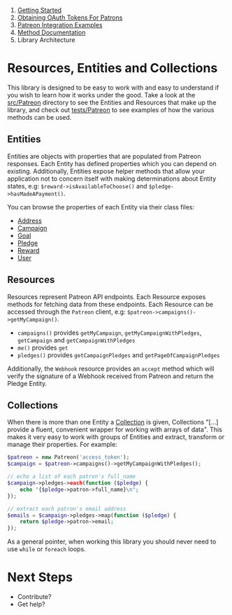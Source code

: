 1. [Getting Started](01-getting-started.md)
2. [Obtaining OAuth Tokens For Patrons](02-oauth.md)
3. [Patreon Integration Examples](03-examples.md)
4. [Method Documentation](04-documentation.md)
5. Library Architecture

# Resources, Entities and Collections

This library is designed to be easy to work with and easy to understand if you
wish to learn how it works under the good. Take a look at the
[src/Patreon](/src/Patreon) directory to see the Entities and Resources that
make up the library, and check out [tests/Patreon](/tests/patreon) to see
examples of how the various methods can be used.

## Entities

Entities are objects with properties that are populated from Patreon responses.
Each Entity has defined properties which you can depend on existing.
Additionally, Entities expose helper methods that allow your application not to
concern itself with making determinations about Entity states, e.g: `$reward->isAvailableToChoose()` and `$pledge->hasMadeAPayment()`.

You can browse the properties of each Entity via their class files:

* [Address](src/Patreon/Entities/Address.php)
* [Campaign](src/Patreon/Entities/Campaign.php)
* [Goal](src/Patreon/Entities/Goal.php)
* [Pledge](src/Patreon/Entities/Pledge.php)
* [Reward](src/Patreon/Entities/Reward.php)
* [User](src/Patreon/Entities/User.php)

## Resources

Resources represent Patreon API endpoints. Each Resource exposes methods for
fetching data from these endpoints. Each Resource can be accessed through the
`Patreon` client, e.g: `$patreon->campaigns()->getMyCampaign()`.

- `campaigns()` provides `getMyCampaign`, `getMyCampaignWithPledges`,
  `getCampaign` and `getCampaignWithPledges`
- `me()` provides `get`
- `pledges()` provides `getCampaignPledges` and `getPageOfCampaignPledges`

Additionally, the `Webhook` resource provides an `accept` method which will
verify the signature of a Webhook received from Patreon and return the Pledge
Entity.

## Collections

When there is more than one Entity a
[Collection](https://laravel.com/docs/5.6/collections) is given, Collections
"[...] provide a fluent, convenient wrapper for working with arrays of data". This
makes it very easy to work with groups of Entities and extract, transform or
manage their properties. For example:

```php
$patreon = new Patreon('access_token');
$campaign = $patreon->campaigns()->getMyCampaignWithPledges();

// echo a list of each patron's full_name
$campaign->pledges->each(function ($pledge) {
    echo "{$pledge->patron->full_name}\n";
});

// extract each patron's email address
$emails = $campaign->pledges->map(function ($pledge) {
    return $pledge->patron->email;
});
```

As a general pointer, when working this library you should never need to use
`while` or `foreach` loops.

# Next Steps

* Contribute?
* Get help?
